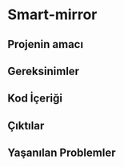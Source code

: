 # Smart-mirror
## Projenin amacı
## Gereksinimler
## Kod İçeriği
## Çıktılar
## Yaşanılan Problemler
